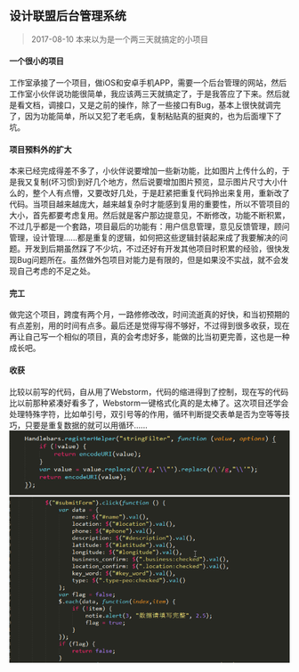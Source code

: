 设计联盟后台管理系统
--------
> 2017-08-10  本来以为是一个两三天就搞定的小项目

#### 一个很小的项目

工作室承接了一个项目，做iOS和安卓手机APP，需要一个后台管理的网站，然后工作室小伙伴说功能很简单，我应该两三天就搞定了，于是我答应了下来。然后就是看文档，调接口，又是之前的操作，除了一些接口有Bug，基本上很快就调完了，因为功能简单，所以又犯了老毛病，复制粘贴真的挺爽的，也为后面埋下了坑。

#### 项目预料外的扩大

本来已经完成得差不多了，小伙伴说要增加一些新功能，比如图片上传什么的，于是我又复制(坏习惯)到好几个地方，然后说要增加图片预览，显示图片尺寸大小什么的，整个人有点懵，又要改好几处，于是赶紧把重复代码拎出来复用，重新改了代码。当项目越来越庞大，越来越复杂时才能感到复用的重要性，所以不管项目的大小，首先都要考虑复用。然后就是客户那边提意见，不断修改，功能不断积累，不过几乎都是一个套路，项目最后的功能有：用户信息管理，意见反馈管理，顾问管理，设计管理......都是重复的逻辑，如何把这些逻辑封装起来成了我要解决的问题。开发到后期虽然踩了不少坑，不过还好有开发其他项目时积累的经验，很快发现Bug问题所在。虽然做外包项目对能力是有限的，但是如果没不实战，就不会发现自己考虑的不足之处。

#### 完工

做完这个项目，跨度有两个月，一路修修改改，时间流逝真的好快，和当初预期的有点差别，用的时间有点多。最后还是觉得写得不够好，不过得到很多收获，现在再让自己写一个相似的项目，真的会考虑好多，能做的比当初更完善，这也是一种成长吧。

#### 收获

比较以前写的代码，自从用了Webstorm，代码的缩进得到了控制，现在写的代码比以前那种紧凑好看多了，Webstorm一键格式化真的是太棒了。这次项目还学会处理特殊字符，比如单引号，双引号等的作用，循环判断提交表单是否为空等等技巧，只要是重复数据的就可以用循环......
![代码](img/code2.png)
![代码](img/code1.png)



